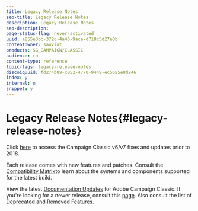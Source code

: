 ```yaml
---
title: Legacy Release Notes
seo-title: Legacy Release Notes
description: Legacy Release Notes
seo-description: 
page-status-flag: never-activated
uuid: a855e3bc-372d-4a45-9ace-d718c5d27e0b
contentOwner: sauviat
products: SG_CAMPAIGN/CLASSIC
audience: rn
content-type: reference
topic-tags: legacy-release-notes
discoiquuid: fd274b89-c052-4770-9449-ec5685e9d246
index: y
internal: n
snippet: y
---
```


# Legacy Release Notes{#legacy-release-notes}

Click [here](https://docs.campaign.adobe.com/doc/AC/en/RN_legacy.html) to access the Campaign Classic v6/v7 fixes and updates prior to 2018.

Each release comes with new features and patches. Consult the [Compatibility Matrix](https://helpx.adobe.com/campaign/kb/compatibility-matrix.html)to learn about the systems and components supported for the latest build.

View the latest [Documentation Updates](https://helpx.adobe.com/campaign/kb/v7-doc-updates.html) for Adobe Campaign Classic. If you're looking for a newer release, consult this [page](../../rn/using/about-release-notes.md). Also consult the list of [Deprecated and Removed Features](https://helpx.adobe.com/campaign/kb/deprecated-and-removed-features.html).
